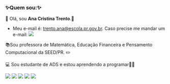 ### :sparkles:Quem sou::sparkles: 

:sunflower: Olá, sou **Ana Cristina Trento**.:sunflower: </p>
* Meu e-mail é: trento.ana@escola.pr.gov.br. Caso precise me mandar um e-mail: 
<a href="https://www.google.com/intl/pt-BR/gmail/about/"><img src="https://img.shields.io/badge/Gmail-D14836?style=for-the-badge&logo=gmail&logoColor=white"></img></a>

:books:Sou professora de Matemática, Educação Financeira e Pensamento Computacional da SEED/PR. :pencil2:</p>
:computer: Sou estudante de ADS e estou aprendendo a programar:eyes::yellow_heart:


![](https://img.shields.io/badge/JavaScript-323330?style=for-the-badge&logo=javascript&logoColor=F7DF1E)
<img src="https://img.shields.io/badge/HTML5-E34F26?style=for-the-badge&logo=html5&logoColor=white"></img>
<img src="https://img.shields.io/badge/CSS3-1572B6?style=for-the-badge&logo=css3&logoColor=white"></img>
<img src="https://img.shields.io/badge/PHP-777BB4?style=for-the-badge&logo=php&logoColor=white"></img>
<img src ="https://img.shields.io/badge/MySQL-005C84?style=for-the-badge&logo=mysql&logoColor=white"></img>



